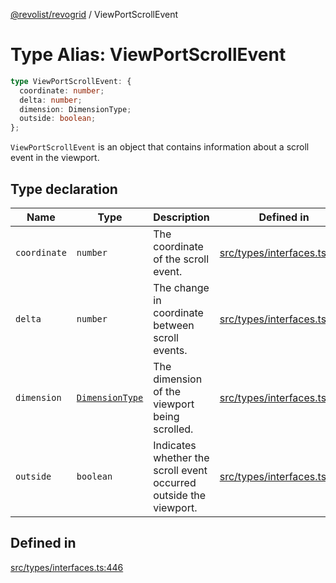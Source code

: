 [@revolist/revogrid](README.md) / ViewPortScrollEvent

# Type Alias: ViewPortScrollEvent

```ts
type ViewPortScrollEvent: {
  coordinate: number;
  delta: number;
  dimension: DimensionType;
  outside: boolean;
};
```

`ViewPortScrollEvent` is an object that contains information about a scroll
event in the viewport.

## Type declaration

| Name | Type | Description | Defined in |
| ------ | ------ | ------ | ------ |
| `coordinate` | `number` | The coordinate of the scroll event. | [src/types/interfaces.ts:454](https://github.com/revolist/revogrid/blob/38c381e080d7e0c5d988f8833cd99eec7cce206d/src/types/interfaces.ts#L454) |
| `delta` | `number` | The change in coordinate between scroll events. | [src/types/interfaces.ts:458](https://github.com/revolist/revogrid/blob/38c381e080d7e0c5d988f8833cd99eec7cce206d/src/types/interfaces.ts#L458) |
| `dimension` | [`DimensionType`](TypeAlias.DimensionType.md) | The dimension of the viewport being scrolled. | [src/types/interfaces.ts:450](https://github.com/revolist/revogrid/blob/38c381e080d7e0c5d988f8833cd99eec7cce206d/src/types/interfaces.ts#L450) |
| `outside` | `boolean` | Indicates whether the scroll event occurred outside the viewport. | [src/types/interfaces.ts:462](https://github.com/revolist/revogrid/blob/38c381e080d7e0c5d988f8833cd99eec7cce206d/src/types/interfaces.ts#L462) |

## Defined in

[src/types/interfaces.ts:446](https://github.com/revolist/revogrid/blob/38c381e080d7e0c5d988f8833cd99eec7cce206d/src/types/interfaces.ts#L446)
